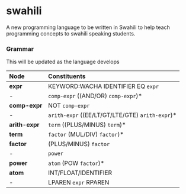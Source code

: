 # swahili

A new programming language to be written in Swahili to help teach programming concepts to swahili speaking students.

### Grammar

This will be updated as the language develops

| Node           | Constituents                                     |
| :------------- | :----------------------------------------------- |
| **expr**       | KEYWORD:WACHA IDENTIFIER EQ `expr`               |
| -              | `comp-expr` ((AND/OR) `comp-expr`)\*             |
| **comp-expr**  | NOT `comp-expr`                                  |
| -              | `arith-expr` ((EE/LT/GT/LTE/GTE) `arith-expr`)\* |
| **arith-expr** | `term` ((PLUS/MINUS) `term`)\*                   |
| **term**       | `factor` (MUL/DIV) `factor`)\*                   |
| **factor**     | (PLUS/MINUS) `factor`                            |
| -              | `power`                                          |
| **power**      | `atom` (POW `factor`)\*                          |
| **atom**       | INT/FLOAT/IDENTIFIER                             |
| -              | LPAREN `expr` RPAREN                             |
